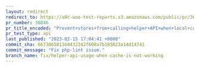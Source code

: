 ```yaml
---
layout: redirect
redirect_to: https://a8c-woo-test-reports.s3.amazonaws.com/public/pr/36846/api/index.html
pr_number: 36846
pr_title_encoded: "Prevent+stores+from+calling+helper+API+when+local+cache+is+not+functioning"
pr_test_type: api
last_published: "2023-02-15 17:04:41 +0000"
commit_sha: 667306581360432242f608a7b185823a14d14741
commit_message: "Fix php-lint issue."
branch_name: fix/helper-api-usage-when-cache-is-not-working
---
```

